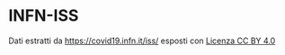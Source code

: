 # INFN-ISS

Dati estratti da https://covid19.infn.it/iss/ esposti con [Licenza CC BY 4.0](https://creativecommons.org/licenses/by/4.0/)

